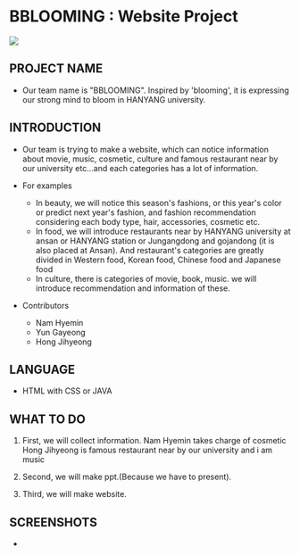 
# BBLOOMING : Website Project
![ ](https://github.com/hyemni/29-bblooming/tree/master/bblooming_content/bblooming2.jpg)

## PROJECT NAME
* Our team name is "BBLOOMING".
  Inspired by 'blooming', it is expressing our strong mind to bloom in HANYANG university.

## INTRODUCTION
* Our team is trying to make a website, which can notice information about movie, music, cosmetic, culture
  and famous restaurant near by our university etc...and each categories has a lot of information.

* For examples
  - In beauty, we will notice this season's fashions, or this year's color or predict next year's fashion,
    and fashion recommendation considering each body type, hair, accessories, cosmetic etc.
  - In food, we will introduce restaurants near by HANYANG university at ansan or HANYANG station or Jungangdong and gojandong
    (it is also placed at Ansan).
    And restaurant's categories are greatly divided in Western food, Korean food, Chinese food and Japanese food
  - In culture, there is categories of movie, book, music.
    we will introduce recommendation and information of these.

* Contributors
  - Nam Hyemin
  - Yun Gayeong
  - Hong Jihyeong

## LANGUAGE
* HTML with CSS or JAVA

## WHAT TO DO
1. First, we will collect information.
   Nam Hyemin takes charge of cosmetic
   Hong Jihyeong is famous restaurant near by our university
   and i am music

2. Second, we will make ppt.(Because we have to present).

3. Third, we will make website.

## SCREENSHOTS

*
